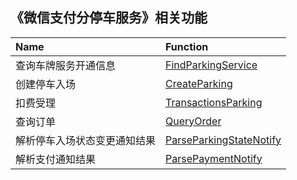## 《微信支付分停车服务》相关功能

|Name|Function|
|:----|:----|
|查询车牌服务开通信息|[FindParkingService](https://github.com/pyihe/wechat-sdk/blob/master/service/parking/parking.go#L16)|
|创建停车入场|[CreateParking](https://github.com/pyihe/wechat-sdk/blob/master/service/parking/parking.go#L47)|
|扣费受理|[TransactionsParking](https://github.com/pyihe/wechat-sdk/blob/master/service/parking/parking.go#L68)|
|查询订单|[QueryOrder](https://github.com/pyihe/wechat-sdk/blob/master/service/parking/parking.go#L89)|
|解析停车入场状态变更通知结果|[ParseParkingStateNotify](https://github.com/pyihe/wechat-sdk/blob/master/service/parking/parking.go#L114)|
|解析支付通知结果|[ParsePaymentNotify](https://github.com/pyihe/wechat-sdk/blob/master/service/parking/parking.go#L127)|